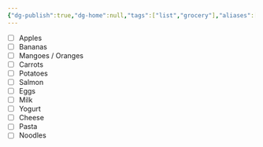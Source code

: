 ```yaml
---
{"dg-publish":true,"dg-home":null,"tags":["list","grocery"],"aliases":["My Grocery List"],"permalink":"/grocery-list/","dgPassFrontmatter":true,"updated":"2025-05-19T10:26:28.113+05:30"}
---
```



- [ ] Apples
- [ ] Bananas
- [ ] Mangoes / Oranges
- [ ] Carrots
- [ ] Potatoes
- [ ] Salmon
- [ ] Eggs
- [ ] Milk
- [ ] Yogurt
- [ ] Cheese
- [ ] Pasta
- [ ] Noodles